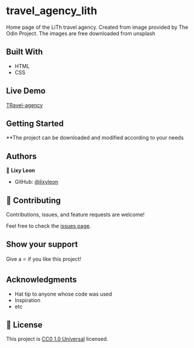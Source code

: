 # travel_agency_lith
Home page of the LiTh travel agency. Created from image provided by The Odin Project. The images are free downloaded from unsplash

## Built With

- HTML
- CSS

## Live Demo

[TRavel-agency]([https://livedemo.com](https://lixyleon.github.io/travel_agency_lith/))


## Getting Started

**The project can be downloaded and modified according to your needs

## Authors

👤 **Lixy Leon**

- GitHub: [@lixyleon](https://github.com/lixyleon)


## 🤝 Contributing

Contributions, issues, and feature requests are welcome!

Feel free to check the [issues page](issues/).

## Show your support

Give a ⭐️ if you like this project!

## Acknowledgments

- Hat tip to anyone whose code was used
- Inspiration
- etc

## 📝 License

This project is [CC0 1.0 Universal](LICENSE) licensed.
